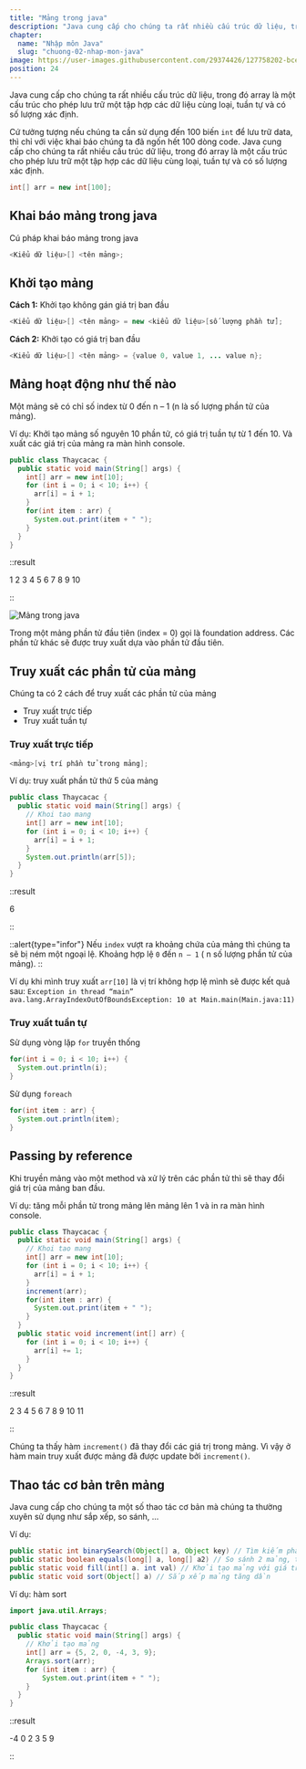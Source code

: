 ```yaml
---
title: "Mảng trong java"
description: "Java cung cấp cho chúng ta rất nhiều cấu trúc dữ liệu, trong đó array là một cấu trúc cho phép lưu trữ một tập hợp các dữ liệu cùng loại, tuần tự và có số lượng xác định."
chapter:
  name: "Nhập môn Java"
  slug: "chuong-02-nhap-mon-java"
image: https://user-images.githubusercontent.com/29374426/127758202-bce42e1f-86eb-4557-aaf3-a6afa24bbe29.png
position: 24
---
```


Java cung cấp cho chúng ta rất nhiều cấu trúc dữ liệu, trong đó array là một cấu trúc cho phép lưu trữ một tập hợp các dữ liệu cùng loại, tuần tự và có số lượng xác định.

Cứ tưởng tượng nếu chúng ta cần sử dụng đến 100 biến `int` để lưu trữ data, thì chỉ với việc khai báo chúng ta đã ngốn hết 100 dòng code. Java cung cấp cho chúng ta rất nhiều cấu trúc dữ liệu, trong đó array là một cấu trúc cho phép lưu trữ một tập hợp các dữ liệu cùng loại, tuần tự và có số lượng xác định.

```java
int[] arr = new int[100];
```

## Khai báo mảng trong java

Cú pháp khai báo mảng trong java

```java
<Kiểu dữ liệu>[] <tên mảng>;
```

## Khởi tạo mảng

**Cách 1:** Khởi tạo không gán giá trị ban đầu

```java
<Kiểu dữ liệu>[] <tên mảng> = new <kiểu dữ liệu>[số lượng phần tử];
```

**Cách 2:** Khởi tạo có giá trị ban đầu

```java
<Kiểu dữ liệu>[] <tên mảng> = {value 0, value 1, ... value n};
```

## Mảng hoạt động như thế nào

Một mảng sẽ có chỉ số index từ 0 đến n – 1 (n là số lượng phần tử của mảng).

Ví dụ: Khởi tạo mảng số nguyên 10 phần tử, có giá trị tuần tự từ 1 đến 10. Và xuất các giá trị của mảng ra màn hình console.

```java
public class Thaycacac {
  public static void main(String[] args) {
    int[] arr = new int[10];
    for (int i = 0; i < 10; i++) {
      arr[i] = i + 1;
    }
    for(int item : arr) {
      System.out.print(item + " ");
    }
  }
}
```

::result

1 2 3 4 5 6 7 8 9 10

::

![Mảng trong java](https://user-images.githubusercontent.com/29374426/127758202-bce42e1f-86eb-4557-aaf3-a6afa24bbe29.png)

Trong một mảng phần tử đầu tiên (index = 0) gọi là foundation address. Các phần tử khác sẽ được truy xuất dựa vào phần tử đầu tiên.

## Truy xuất các phần tử của mảng

Chúng ta có 2 cách để truy xuất các phần tử của mảng

- Truy xuất trực tiếp
- Truy xuất tuần tự

### Truy xuất trực tiếp

```java
<mảng>[vị trí phần tử trong mảng];
```

Ví dụ: truy xuất phần tử thứ 5 của mảng

```java
public class Thaycacac {
  public static void main(String[] args) {
    // Khoi tao mang
    int[] arr = new int[10];
    for (int i = 0; i < 10; i++) {
      arr[i] = i + 1;
    }
    System.out.println(arr[5]);
  }
}
```

::result

6

::

::alert{type="infor"}
Nếu `index` vượt ra khoảng chứa của mảng thì chúng ta sẽ bị ném một ngoại lệ. Khoảng hợp lệ `0` đến `n – 1` ( n số lượng phần tử của mảng).
::

Ví dụ khi mình truy xuất `arr[10]` là vị trí không hợp lệ mình sẽ được kết quả sau: `Exception in thread “main” ava.lang.ArrayIndexOutOfBoundsException: 10 at Main.main(Main.java:11)`

### Truy xuất tuần tự

Sử dụng vòng lặp `for` truyền thống

```java
for(int i = 0; i < 10; i++) {
  System.out.println(i);
}
```

Sử dụng `foreach`

```java
for(int item : arr) {
  System.out.println(item);
}
```

## Passing by reference

Khi truyền mảng vào một method và xử lý trên các phần tử thì sẽ thay đổi giá trị của mảng ban đầu.

Ví dụ: tăng mỗi phần tử trong mảng lên mảng lên 1 và in ra màn hình console.

```java
public class Thaycacac {
  public static void main(String[] args) {
    // Khoi tao mang
    int[] arr = new int[10];
    for (int i = 0; i < 10; i++) {
      arr[i] = i + 1;
    }
    increment(arr);
    for(int item : arr) {
      System.out.print(item + " ");
    }
  }
  public static void increment(int[] arr) {
    for (int i = 0; i < 10; i++) {
      arr[i] += 1;
    }
  }
}
```

::result

2 3 4 5 6 7 8 9 10 11

::

Chúng ta thấy hàm `increment()` đã thay đổi các giá trị trong mảng. Vì vậy ở hàm main truy xuất được mảng đã được update bởi `increment()`.

## Thao tác cơ bản trên mảng

Java cung cấp cho chúng ta một số thao tác cơ bản mà chúng ta thường xuyên sử dụng như sắp xếp, so sánh, ...

Ví dụ:

```java
public static int binarySearch(Object[] a, Object key) // Tìm kiếm phần tử key trong mảng, điều kiện mảng đã được sắp xếp
public static boolean equals(long[] a, long[] a2) // So sánh 2 mảng, trả về true nếu bằng nhau(index, value), ngược lại false
public static void fill(int[] a. int val) // Khởi tạo mảng với giá trị được gán sẵn val
public static void sort(Object[] a) // Sắp xếp mảng tăng dần
```

Ví dụ: hàm sort

```java
import java.util.Arrays;

public class Thaycacac {
  public static void main(String[] args) {
    // Khởi tạo mảng
    int[] arr = {5, 2, 0, -4, 3, 9};
    Arrays.sort(arr);
    for (int item : arr) {
        System.out.print(item + " ");
    }
  }
}
```

::result

-4 0 2 3 5 9

::
